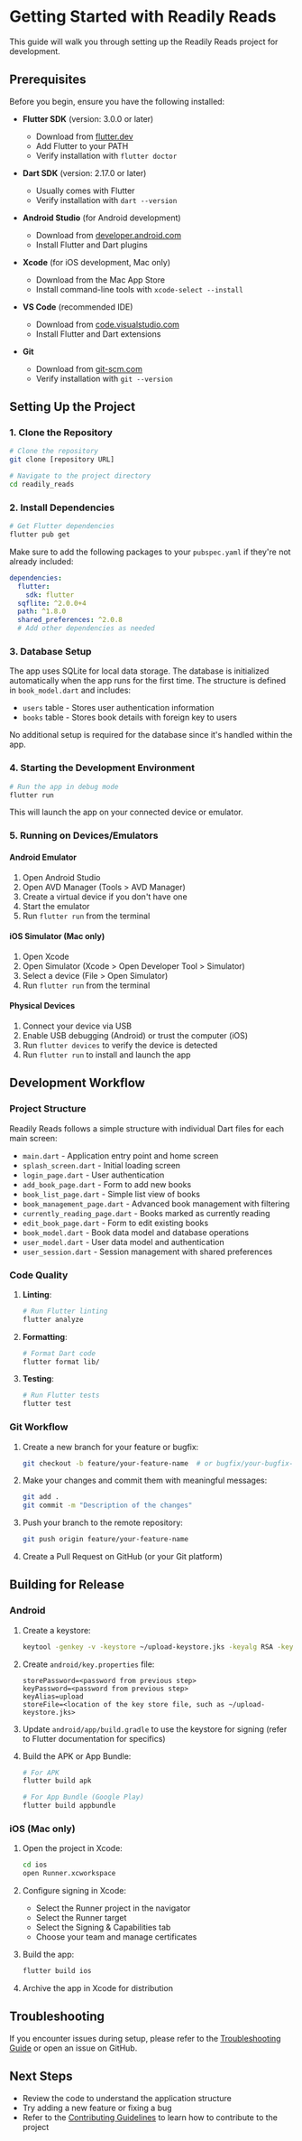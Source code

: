# Getting Started with Readily Reads

This guide will walk you through setting up the Readily Reads project for development.

## Prerequisites

Before you begin, ensure you have the following installed:

- **Flutter SDK** (version: 3.0.0 or later)
  - Download from [flutter.dev](https://flutter.dev/docs/get-started/install)
  - Add Flutter to your PATH
  - Verify installation with `flutter doctor`

- **Dart SDK** (version: 2.17.0 or later)
  - Usually comes with Flutter
  - Verify installation with `dart --version`

- **Android Studio** (for Android development)
  - Download from [developer.android.com](https://developer.android.com/studio)
  - Install Flutter and Dart plugins

- **Xcode** (for iOS development, Mac only)
  - Download from the Mac App Store
  - Install command-line tools with `xcode-select --install`

- **VS Code** (recommended IDE)
  - Download from [code.visualstudio.com](https://code.visualstudio.com/)
  - Install Flutter and Dart extensions

- **Git**
  - Download from [git-scm.com](https://git-scm.com/)
  - Verify installation with `git --version`

## Setting Up the Project

### 1. Clone the Repository

```bash
# Clone the repository
git clone [repository URL]

# Navigate to the project directory
cd readily_reads
```

### 2. Install Dependencies

```bash
# Get Flutter dependencies
flutter pub get
```

Make sure to add the following packages to your `pubspec.yaml` if they're not already included:

```yaml
dependencies:
  flutter:
    sdk: flutter
  sqflite: ^2.0.0+4
  path: ^1.8.0
  shared_preferences: ^2.0.8
  # Add other dependencies as needed
```

### 3. Database Setup

The app uses SQLite for local data storage. The database is initialized automatically when the app runs for the first time. The structure is defined in `book_model.dart` and includes:

- `users` table - Stores user authentication information
- `books` table - Stores book details with foreign key to users

No additional setup is required for the database since it's handled within the app.

### 4. Starting the Development Environment

```bash
# Run the app in debug mode
flutter run
```

This will launch the app on your connected device or emulator.

### 5. Running on Devices/Emulators

#### Android Emulator

1. Open Android Studio
2. Open AVD Manager (Tools > AVD Manager)
3. Create a virtual device if you don't have one
4. Start the emulator
5. Run `flutter run` from the terminal

#### iOS Simulator (Mac only)

1. Open Xcode
2. Open Simulator (Xcode > Open Developer Tool > Simulator)
3. Select a device (File > Open Simulator)
4. Run `flutter run` from the terminal

#### Physical Devices

1. Connect your device via USB
2. Enable USB debugging (Android) or trust the computer (iOS)
3. Run `flutter devices` to verify the device is detected
4. Run `flutter run` to install and launch the app

## Development Workflow

### Project Structure

Readily Reads follows a simple structure with individual Dart files for each main screen:

- `main.dart` - Application entry point and home screen
- `splash_screen.dart` - Initial loading screen
- `login_page.dart` - User authentication
- `add_book_page.dart` - Form to add new books
- `book_list_page.dart` - Simple list view of books
- `book_management_page.dart` - Advanced book management with filtering
- `currently_reading_page.dart` - Books marked as currently reading
- `edit_book_page.dart` - Form to edit existing books
- `book_model.dart` - Book data model and database operations
- `user_model.dart` - User data model and authentication
- `user_session.dart` - Session management with shared preferences

### Code Quality

1. **Linting**:

   ```bash
   # Run Flutter linting
   flutter analyze
   ```

2. **Formatting**:

   ```bash
   # Format Dart code
   flutter format lib/
   ```

3. **Testing**:

   ```bash
   # Run Flutter tests
   flutter test
   ```

### Git Workflow

1. Create a new branch for your feature or bugfix:

   ```bash
   git checkout -b feature/your-feature-name  # or bugfix/your-bugfix-name
   ```

2. Make your changes and commit them with meaningful messages:

   ```bash
   git add .
   git commit -m "Description of the changes"
   ```

3. Push your branch to the remote repository:

   ```bash
   git push origin feature/your-feature-name
   ```

4. Create a Pull Request on GitHub (or your Git platform)

## Building for Release

### Android

1. Create a keystore:

   ```bash
   keytool -genkey -v -keystore ~/upload-keystore.jks -keyalg RSA -keysize 2048 -validity 10000 -alias upload
   ```

2. Create `android/key.properties` file:

   ```plaintext
   storePassword=<password from previous step>
   keyPassword=<password from previous step>
   keyAlias=upload
   storeFile=<location of the key store file, such as ~/upload-keystore.jks>
   ```

3. Update `android/app/build.gradle` to use the keystore for signing (refer to Flutter documentation for specifics)

4. Build the APK or App Bundle:

   ```bash
   # For APK
   flutter build apk

   # For App Bundle (Google Play)
   flutter build appbundle
   ```

### iOS (Mac only)

1. Open the project in Xcode:

   ```bash
   cd ios
   open Runner.xcworkspace
   ```

2. Configure signing in Xcode:
   - Select the Runner project in the navigator
   - Select the Runner target
   - Select the Signing & Capabilities tab
   - Choose your team and manage certificates

3. Build the app:

   ```bash
   flutter build ios
   ```

4. Archive the app in Xcode for distribution

## Troubleshooting

If you encounter issues during setup, please refer to the [Troubleshooting Guide](./troubleshooting.md) or open an issue on GitHub.

## Next Steps

- Review the code to understand the application structure
- Try adding a new feature or fixing a bug
- Refer to the [Contributing Guidelines](./contributing.md) to learn how to contribute to the project
